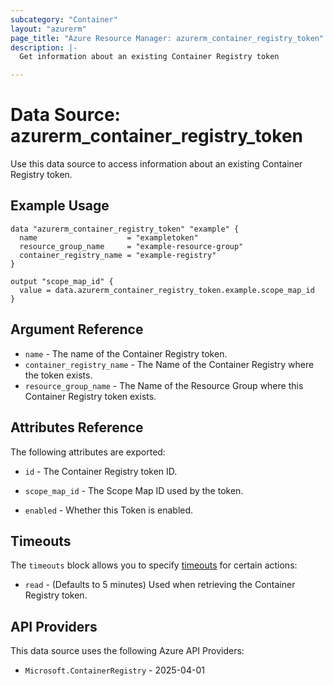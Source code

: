 ```yaml
---
subcategory: "Container"
layout: "azurerm"
page_title: "Azure Resource Manager: azurerm_container_registry_token"
description: |-
  Get information about an existing Container Registry token

---
```


# Data Source: azurerm_container_registry_token

Use this data source to access information about an existing Container Registry token.

## Example Usage

```hcl
data "azurerm_container_registry_token" "example" {
  name                    = "exampletoken"
  resource_group_name     = "example-resource-group"
  container_registry_name = "example-registry"
}

output "scope_map_id" {
  value = data.azurerm_container_registry_token.example.scope_map_id
}
```

## Argument Reference

* `name` - The name of the Container Registry token.
* `container_registry_name` - The Name of the Container Registry where the token exists.
* `resource_group_name` - The Name of the Resource Group where this Container Registry token exists.

## Attributes Reference

The following attributes are exported:

* `id` - The Container Registry token ID.

* `scope_map_id` - The Scope Map ID used by the token.

* `enabled` - Whether this Token is enabled.

## Timeouts

The `timeouts` block allows you to specify [timeouts](https://www.terraform.io/language/resources/syntax#operation-timeouts) for certain actions:

* `read` - (Defaults to 5 minutes) Used when retrieving the Container Registry token.

## API Providers
<!-- This section is generated, changes will be overwritten -->
This data source uses the following Azure API Providers:

* `Microsoft.ContainerRegistry` - 2025-04-01
